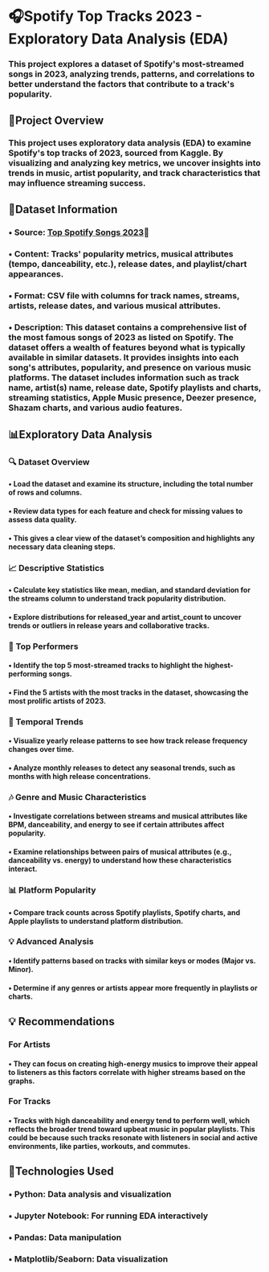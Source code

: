 
# 🎧Spotify Top Tracks 2023 - Exploratory Data Analysis (EDA) 

### This project explores a dataset of Spotify's most-streamed songs in 2023, analyzing trends, patterns, and correlations to better understand the factors that contribute to a track's popularity.

## 🎯Project Overview
### This project uses exploratory data analysis (EDA) to examine Spotify's top tracks of 2023, sourced from Kaggle. By visualizing and analyzing key metrics, we uncover insights into trends in music, artist popularity, and track characteristics that may influence streaming success.

## 📁Dataset Information
### • Source: [Top Spotify Songs 2023](https://www.kaggle.com/datasets/nelgiriyewithana/top-spotify-songs-2023)🎵
### • Content: Tracks' popularity metrics, musical attributes (tempo, danceability, etc.), release dates, and playlist/chart appearances.
### • Format: CSV file with columns for track names, streams, artists, release dates, and various musical attributes.
### • Description: This dataset contains a comprehensive list of the most famous songs of 2023 as listed on Spotify. The dataset offers a wealth of features beyond what is typically available in similar datasets. It provides insights into each song's attributes, popularity, and presence on various music platforms. The dataset includes information such as track name, artist(s) name, release date, Spotify playlists and charts, streaming statistics, Apple Music presence, Deezer presence, Shazam charts, and various audio features.

## 📊Exploratory Data Analysis
### 🔍 Dataset Overview
#### • Load the dataset and examine its structure, including the total number of rows and columns.
#### • Review data types for each feature and check for missing values to assess data quality.
#### • This gives a clear view of the dataset’s composition and highlights any necessary data cleaning steps.
### 📈 Descriptive Statistics
#### • Calculate key statistics like mean, median, and standard deviation for the streams column to understand track popularity distribution.
#### • Explore distributions for released_year and artist_count to uncover trends or outliers in release years and collaborative tracks.
### 🌟 Top Performers
#### • Identify the top 5 most-streamed tracks to highlight the highest-performing songs.
#### • Find the 5 artists with the most tracks in the dataset, showcasing the most prolific artists of 2023.
### 📅 Temporal Trends
#### • Visualize yearly release patterns to see how track release frequency changes over time.
#### • Analyze monthly releases to detect any seasonal trends, such as months with high release concentrations.
### 🎶 Genre and Music Characteristics
#### • Investigate correlations between streams and musical attributes like BPM, danceability, and energy to see if certain attributes affect popularity.
#### • Examine relationships between pairs of musical attributes (e.g., danceability vs. energy) to understand how these characteristics interact.
### 📊 Platform Popularity
#### • Compare track counts across Spotify playlists, Spotify charts, and Apple playlists to understand platform distribution.
### 💡 Advanced Analysis
#### • Identify patterns based on tracks with similar keys or modes (Major vs. Minor).
#### • Determine if any genres or artists appear more frequently in playlists or charts.

## 💡 Recommendations
### For Artists 
#### •  They can focus on creating high-energy musics to improve their appeal to listeners as this factors correlate with higher streams based on the graphs.
### For Tracks
#### • Tracks with high danceability and energy tend to perform well, which reflects the broader trend toward upbeat music in popular playlists. This could be because such tracks resonate with listeners in social and active environments, like parties, workouts, and commutes.
## 🔧Technologies Used
### • Python: Data analysis and visualization
### • Jupyter Notebook: For running EDA interactively
### • Pandas: Data manipulation
### • Matplotlib/Seaborn: Data visualization
